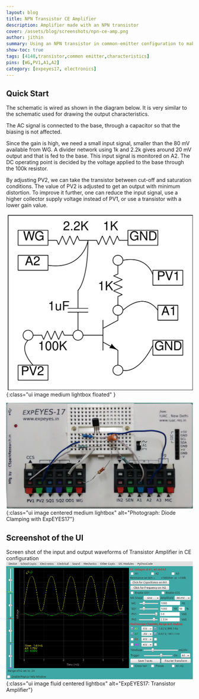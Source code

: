 ```yaml
---
layout: blog
title: NPN Transistor CE Amplifier
description: Amplifier made with an NPN transistor
cover: /assets/blog/screenshots/npn-ce-amp.png
author: jithin
summary: Using an NPN transistor in common-emitter configuration to make a high gain amplifier. You will need the waveform generators and oscilloscope of ExpEYES, and an NPN transistor(2N2222).
show-toc: true
tags: [4148,transistor,common emitter,characteristics]
pins: [WG,PV1,A1,A2]
category: [expeyes17, electronics]
---
```



## Quick Start

The schematic is wired as shown in the diagram below.  It is very similar to the schematic used for drawing the output characteristics.

The AC signal is connected to the base, through a capacitor so that the biasing is not affected.
 
Since the gain is high, we need a small input signal, smaller than the 80 mV available from WG. 
A divider network using 1k and 2.2k gives  around 20 mV output and that is fed to the base. This input signal is monitored on A2. 
The DC operating point is decided by the voltage applied to the base through the 100k resistor. 

By adjusting PV2, we can take the transistor between cut-off and saturation conditions. 
The value of PV2 is adjusted to get an output with minimum distortion. 
To improve it further, one can reduce the input signal, use a higher collector supply voltage instead of PV1, or use a transistor with a lower gain value.

![](/assets/blog/schematics/npn_ce_amp.svg){:class="ui image medium lightbox floated" }

![](/assets/blog/photographs/npn-ce-amp.jpg){:class="ui image centered medium lightbox" alt="Photograph: Diode Clamping with ExpEYES17"}

<div class="ui clearing divider"></div>

## Screenshot of the UI

Screen shot of the input and output waveforms of Transistor Amplifier in CE configuration
![](/assets/blog/screenshots/npn-ce-amp.png){:class="ui image fluid centered lightbox" alt="ExpEYES17: Transistor Amplifier"}


